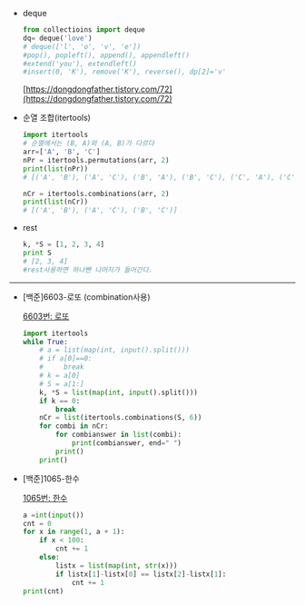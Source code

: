 - deque

    ```python
    from collectioins import deque
    dq= deque('love')
    # deque(['l', 'o', 'v', 'e'])
    #pop(), popleft(), append(), appendleft()
    #extend('you'), extendleft()
    #insert(0, 'K'), remove('K'), reverse(), dp[2]='v'
    ```

    [https://dongdongfather.tistory.com/72](https://dongdongfather.tistory.com/72)

- 순열 조합(itertools)

    ```python
    import itertools
    # 순열에서는 (B, A)와 (A, B)가 다르다
    arr=['A', 'B', 'C']
    nPr = itertools.permutations(arr, 2)
    print(list(nPr))
    # [('A', 'B'), ('A', 'C'), ('B', 'A'), ('B', 'C'), ('C', 'A'), ('C', 'B')]

    nCr = itertools.combinations(arr, 2)
    print(list(nCr))
    # [('A', 'B'), ('A', 'C'), ('B', 'C')]
    ```

- rest

    ```python
    k, *S = [1, 2, 3, 4]
    print S
    # [2, 3, 4]
    #rest사용하면 하나뺀 나머지가 들어간다.
    ```

---

- [백준]6603-로또 (combination사용)

    [6603번: 로또](https://www.acmicpc.net/problem/6603)

    ```python
    import itertools
    while True:
        # a = list(map(int, input().split()))
        # if a[0]==0:
        #     break
        # k = a[0]
        # S = a[1:]
        k, *S = list(map(int, input().split()))
        if k == 0:
            break
        nCr = list(itertools.combinations(S, 6))
        for combi in nCr:
            for combianswer in list(combi):
                print(combianswer, end=" ")
            print()
        print()
    ```

- [백준]1065-한수

    [1065번: 한수](https://www.acmicpc.net/problem/1065)

    ```python
    a =int(input())
    cnt = 0 
    for x in range(1, a + 1):
        if x < 100:
            cnt += 1
        else:
            listx = list(map(int, str(x)))
            if listx[1]-listx[0] == listx[2]-listx[1]:
                cnt += 1
    print(cnt)
    ```